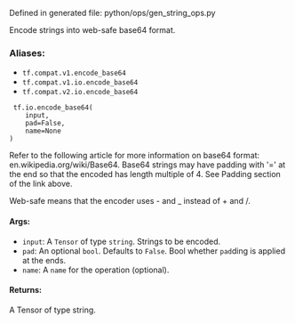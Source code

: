 
Defined in generated file: python/ops/gen_string_ops.py

Encode strings into web-safe base64 format.
### Aliases:
- `tf.compat.v1.encode_base64`
- `tf.compat.v1.io.encode_base64`
- `tf.compat.v2.io.encode_base64`

```
 tf.io.encode_base64(
    input,
    pad=False,
    name=None
)
```

Refer to the following article for more information on base64 format: en.wikipedia.org/wiki/Base64. Base64 strings may have padding with '=' at the end so that the encoded has length multiple of 4. See Padding section of the link above.

Web-safe means that the encoder uses - and _ instead of + and /.
#### Args:
- `input`: A `Tensor` of type `string`. Strings to be encoded.
- `pad`: An optional `bool`. Defaults to `False`. Bool whether `pad`ding is applied at the ends.
- `name`: A `name` for the operation (optional).
#### Returns:

A Tensor of type string.

